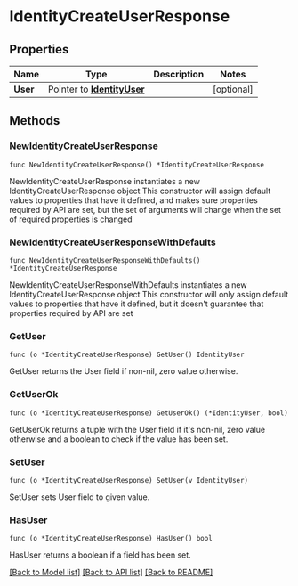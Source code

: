 # IdentityCreateUserResponse

## Properties

Name | Type | Description | Notes
------------ | ------------- | ------------- | -------------
**User** | Pointer to [**IdentityUser**](identityUser.md) |  | [optional] 

## Methods

### NewIdentityCreateUserResponse

`func NewIdentityCreateUserResponse() *IdentityCreateUserResponse`

NewIdentityCreateUserResponse instantiates a new IdentityCreateUserResponse object
This constructor will assign default values to properties that have it defined,
and makes sure properties required by API are set, but the set of arguments
will change when the set of required properties is changed

### NewIdentityCreateUserResponseWithDefaults

`func NewIdentityCreateUserResponseWithDefaults() *IdentityCreateUserResponse`

NewIdentityCreateUserResponseWithDefaults instantiates a new IdentityCreateUserResponse object
This constructor will only assign default values to properties that have it defined,
but it doesn't guarantee that properties required by API are set

### GetUser

`func (o *IdentityCreateUserResponse) GetUser() IdentityUser`

GetUser returns the User field if non-nil, zero value otherwise.

### GetUserOk

`func (o *IdentityCreateUserResponse) GetUserOk() (*IdentityUser, bool)`

GetUserOk returns a tuple with the User field if it's non-nil, zero value otherwise
and a boolean to check if the value has been set.

### SetUser

`func (o *IdentityCreateUserResponse) SetUser(v IdentityUser)`

SetUser sets User field to given value.

### HasUser

`func (o *IdentityCreateUserResponse) HasUser() bool`

HasUser returns a boolean if a field has been set.


[[Back to Model list]](../README.md#documentation-for-models) [[Back to API list]](../README.md#documentation-for-api-endpoints) [[Back to README]](../README.md)



